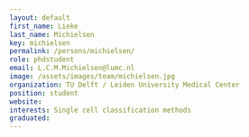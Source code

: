 ```yaml
---
layout: default
first_name: Lieke
last_name: Michielsen
key: michielsen
permalink: /persons/michielsen/
role: phdstudent
email: L.C.M.Michielsen@lumc.nl
image: /assets/images/team/michielsen.jpg
organization: TU Delft / Leiden University Medical Center
position: student
website:
interests: Single cell classification methods
graduated:
---
```

